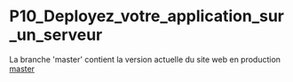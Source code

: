 # P10_Deployez_votre_application_sur_un_serveur
La branche 'master' contient la version actuelle du site web en production  
[master](https://github.com/StephenAOGOLO/P10_Deployez_votre_application_sur_un_serveur/tree/master)
